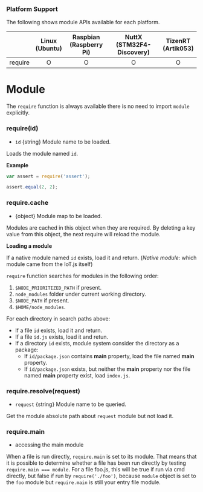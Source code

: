 ### Platform Support

The following shows module APIs available for each platform.

|  | Linux<br/>(Ubuntu) | Raspbian<br/>(Raspberry Pi) | NuttX<br/>(STM32F4-Discovery) | TizenRT<br/>(Artik053) |
| :---: | :---: | :---: | :---: | :---: |
| require | O | O | O | O |

# Module
The `require` function is always available there is no need to import `module` explicitly.

### require(id)
* `id` {string} Module name to be loaded.

Loads the module named `id`.

**Example**

```js
var assert = require('assert');

assert.equal(2, 2);
```

### require.cache
* {object} Module map to be loaded.

Modules are cached in this object when they are required. By deleting a key value from this object, the next require will reload the module.

**Loading a module**

If a native module named `id` exists, load it and return.
(_Native module:_ which module came from the IoT.js itself)

`require` function searches for modules in the following order:

1. `$NODE_PRIORITIZED_PATH` if present.
2. `node_modules` folder under current working directory.
3. `$NODE_PATH` if present.
4. `$HOME/node_modules`.

For each directory in search paths above:

- If a file `id` exists, load it and return.
- If a file `id.js` exists, load it and retun.
- If a directory `id` exists, module system consider the directory as a package:
  - If `id/package.json` contains **main** property, load the file named **main** property.
  - If `id/package.json` exists, but neither the **main** property nor the file named **main** property exist, load `index.js`.

### require.resolve(request)
* `request` {string} Module name to be queried.

Get the module absolute path about `request` module but not load it.

### require.main
* accessing the main module

When a file is run directly, `require.main` is set to its module. That means that it is possible to determine whether a file has been run directly by testing `require.main === module`. For a file foo.js, this will be true if run via cmd directly, but false if run by `require('./foo')`, because `module` object is set to the `foo` module but `require.main` is still your entry file module.
